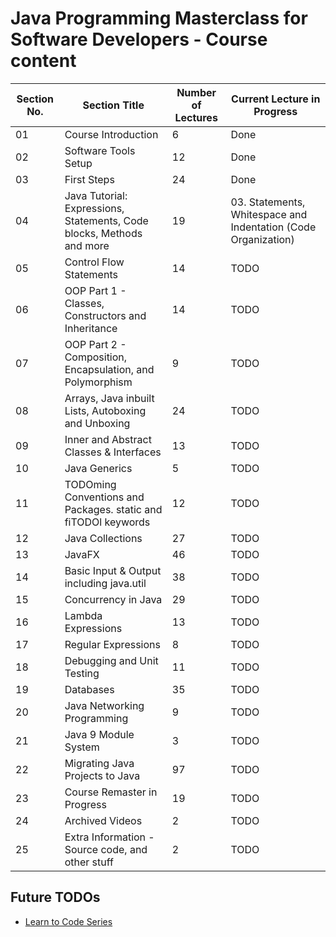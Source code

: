 # Java Programming Masterclass for Software Developers - Course content

| Section No. | Section Title                                                         | Number of Lectures | Current Lecture in Progress                                    |
| ----------- | --------------------------------------------------------------------- | ------------------ | -------------------------------------------------------------- |
| 01          | Course Introduction                                                   | 6                  | Done                                                           |
| 02          | Software Tools Setup                                                  | 12                 | Done                                                           |
| 03          | First Steps                                                           | 24                 | Done                                                           |
| 04          | Java Tutorial: Expressions, Statements, Code blocks, Methods and more | 19                 | 03. Statements, Whitespace and Indentation (Code Organization) |
| 05          | Control Flow Statements                                               | 14                 | TODO                                                           |
| 06          | OOP Part 1 - Classes, Constructors and Inheritance                    | 14                 | TODO                                                           |
| 07          | OOP Part 2 - Composition, Encapsulation, and Polymorphism             | 9                  | TODO                                                           |
| 08          | Arrays, Java inbuilt Lists, Autoboxing and Unboxing                   | 24                 | TODO                                                           |
| 09          | Inner and Abstract Classes & Interfaces                               | 13                 | TODO                                                           |
| 10          | Java Generics                                                         | 5                  | TODO                                                           |
| 11          | TODOming Conventions and Packages. static and fiTODOl keywords        | 12                 | TODO                                                           |
| 12          | Java Collections                                                      | 27                 | TODO                                                           |
| 13          | JavaFX                                                                | 46                 | TODO                                                           |
| 14          | Basic Input & Output including java.util                              | 38                 | TODO                                                           |
| 15          | Concurrency in Java                                                   | 29                 | TODO                                                           |
| 16          | Lambda Expressions                                                    | 13                 | TODO                                                           |
| 17          | Regular Expressions                                                   | 8                  | TODO                                                           |
| 18          | Debugging and Unit Testing                                            | 11                 | TODO                                                           |
| 19          | Databases                                                             | 35                 | TODO                                                           |
| 20          | Java Networking Programming                                           | 9                  | TODO                                                           |
| 21          | Java 9 Module System                                                  | 3                  | TODO                                                           |
| 22          | Migrating Java Projects to Java                                       | 97                 | TODO                                                           |
| 23          | Course Remaster in Progress                                           | 19                 | TODO                                                           |
| 24          | Archived Videos                                                       | 2                  | TODO                                                           |
| 25          | Extra Information - Source code, and other stuff                      | 2                  | TODO                                                           |

## Future TODOs

- [Learn to Code Series](https://www.youtube.com/playlist?list=PLXtTjtWmQhg0N08o_oSaAantmQAu-1Xad)
